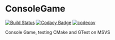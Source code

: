 # ConsoleGame
[![Build Status](https://travis-ci.com/wektor1/ConsoleGame.svg?branch=master)](https://travis-ci.com/wektor1/ConsoleGame)
[![Codacy Badge](https://app.codacy.com/project/badge/Grade/caed9ef217f34db9befb4c8b64a53c7a)](https://www.codacy.com/manual/wektor1/ConsoleGame/dashboard?utm_source=github.com&amp;utm_medium=referral&amp;utm_content=wektor1/ConsoleGame&amp;utm_campaign=Badge_Grade)
[![codecov](https://codecov.io/gh/wektor1/ConsoleGame/branch/master/graph/badge.svg?token=SAGlOL4G2S)](https://codecov.io/gh/wektor1/ConsoleGame)

Console Game, testing CMake and GTest on MSVS
